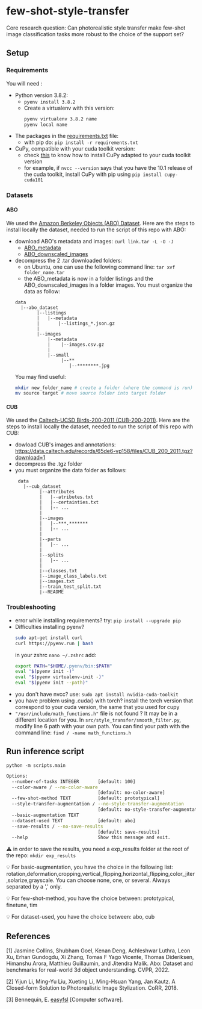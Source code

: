 # few-shot-style-transfer
Core research question: Can photorealistic style transfer make few-shot image classification tasks more robust to the choice of the support set?
## Setup
### Requirements
You will need :
- Python version 3.8.2: 
    - `pyenv install 3.8.2`
    - Create a virtualenv with this version:
        ```bash
        pyenv virtualenv 3.8.2 name 
        pyenv local name
        ```
- The packages in the [requirements.txt](requirements.txt) file: 
    - with pip do: `pip install -r requirements.txt`
- CuPy, compatible with your cuda toolkit version:
    - check [this](https://docs.cupy.dev/en/stable/install.html) to know how to install CuPy adapted to your cuda toolkit version
    - for example, if `nvcc --version` says that you have the 10.1 release of the cuda toolkit, install CuPy with pip using `pip install cupy-cuda101`

### Datasets
#### ABO
We used the [Amazon Berkeley Objects (ABO) Dataset](https://amazon-berkeley-objects.s3.amazonaws.com/index.html). Here are the steps to install locally the dataset, needed to run the script of this repo with ABO:
- download ABO's metadata and images: `curl link.tar -L -O -J`
    - [ABO_metadata](https://amazon-berkeley-objects.s3.amazonaws.com/archives/abo-listings.tar)
    - [ABO_downscaled_images](https://amazon-berkeley-objects.s3.amazonaws.com/archives/abo-images-small.tar)
- decompress the 2 .tar downloaded folders: 
    - on Ubuntu, one can use the following command line: `tar xvf folder_name.tar`
    - the ABO_metadata is now in a folder listings and the ABO_downscaled_images in a folder images. You must organize the data as follow:
    ```
    data
      |--abo_dataset
            |--listings
            |   |--metadata
            |       |--listings_*.json.gz
            |
            |--images
                |--metadata
                |    |--images.csv.gz
                |
                |--small
                     |--** 
                        |--********.jpg
    ```
    You may find useful:
    ```bash
    mkdir new_folder_name # create a folder (where the command is run)
    mv source target # move source folder into target folder
    ```
#### CUB
We used the [Caltech-UCSD Birds-200-2011 (CUB-200-2011)](https://www.vision.caltech.edu/datasets/cub_200_2011/). Here are the steps to install locally the dataset, needed to run the script of this repo with CUB:
- dowload CUB's images and annotations: https://data.caltech.edu/records/65de6-vp158/files/CUB_200_2011.tgz?download=1
- decompress the .tgz folder
- you must organize the data folder as follows:
   ```
    data
      |--cub_dataset
            |--attributes
            |   |--atributes.txt
            |   |--certainties.txt
            |   |-- ...
            |
            |--images
            |   |--***.*******
            |   |-- ...
            |
            |--parts
            |   |-- ...
            |
            |--splits
            |   |-- ...
            |
            |--classes.txt
            |--image_class_labels.txt
            |--images.txt
            |--train_test_split.txt
            |--README
    ```
### Troubleshooting
- error while installing requirements? try: `pip install --upgrade pip`
- Difficulties installing pyenv?
    ```bash
    sudo apt-get install curl
    curl https://pyenv.run | bash
    ``` 
    in your zshrc `nano ~/.zshrc` add:
    ```bash
    export PATH="$HOME/.pyenv/bin:$PATH"
    eval "$(pyenv init -)"
    eval "$(pyenv virtualenv-init -)"
    eval "$(pyenv init --path)"
    ```
- you don't have nvcc?  use: `sudo apt install nvidia-cuda-toolkit`
- you have problem using .cuda() with torch? install the torch version that correspond to your cuda version, the same that you used for cupy
- `"/usr/include/math_functions.h"` file is not found ? It may be in a different location for you. In `src/style_transfer/smooth_filter.py`, modify line 6 path with your own path. You can find your path with the command line: `find / -name math_functions.h`
## Run inference script
`python -m scripts.main`
```bash
Options:
  --number-of-tasks INTEGER       [default: 100]
  --color-aware / --no-color-aware
                                  [default: no-color-aware]
  --few-shot-method TEXT          [default: prototypical]
  --style-transfer-augmentation / --no-style-transfer-augmentation
                                  [default: no-style-transfer-augmentation]
  --basic-augmentation TEXT
  --dataset-used TEXT             [default: abo]
  --save-results / --no-save-results
                                  [default: save-results]
  --help                          Show this message and exit.

```
:warning: in order to save the results, you need a exp_results folder at the root of the repo: `mkdir exp_results`

:bulb: For basic-augmentation, you have the choice in the following list: rotation,deformation,cropping,vertical_flipping,horizontal_flipping,color_jiter,solarize,grayscale. You can choose none, one, or several. Always separated by a ',' only.

:bulb: For few-shot-method, you have the choice between: prototypical, finetune, tim

:bulb: For dataset-used, you have the choice between: abo, cub
## References
[1] Jasmine Collins, Shubham Goel, Kenan Deng, Achleshwar Luthra, Leon Xu, Erhan Gundogdu, Xi Zhang, Tomas F Yago Vicente, Thomas Dideriksen, Himanshu Arora, Matthieu Guillaumin, and Jitendra Malik. Abo: Dataset and benchmarks for real-world 3d object understanding. CVPR, 2022.

[2] Yijun Li, Ming-Yu Liu, Xueting Li, Ming-Hsuan Yang, Jan Kautz. A Closed-form Solution to Photorealistic Image Stylization. CoRR, 2018.

[3] Bennequin, E. [easyfsl](https://github.com/sicara/easy-few-shot-learning) [Computer software].
